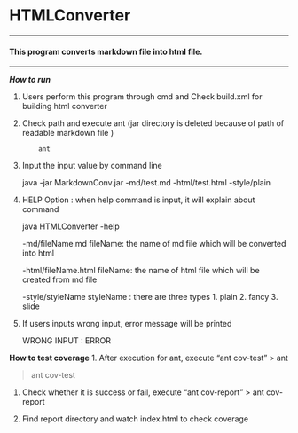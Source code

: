 HTMLConverter
=============

---

#### This program converts markdown file into html file.

---

***How to run***

1.	Users perform this program through cmd and Check build.xml for building html converter

2.	Check path and execute ant (jar directory is deleted because of path of readable markdown file )

	```
	    ant
	```

3.	Input the input value by command line

	java -jar MarkdownConv.jar -md/test.md -html/test.html -style/plain

4.	HELP Option : when help command is input, it will explain about command

	java HTMLConverter -help

	-md/fileName.md fileName: the name of md file which will be converted into html

	-html/fileName.html fileName: the name of html file which will be created from md file

	-style/styleName styleName : there are three types 1. plain 2. fancy 3. slide

5.	If users inputs wrong input, error message will be printed

	WRONG INPUT : ERROR

**How to test coverage** 1. After execution for ant, execute “ant cov-test” > ant

> ant cov-test

1.	Check whether it is success or fail, execute “ant cov-report” > ant cov-report

2.	Find report directory and watch index.html to check coverage

